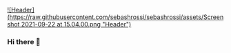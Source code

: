[![Header](https://raw.githubusercontent.com/sebashrossi/sebashrossi/assets/Screenshot 2021-09-22 at 15.04.00.png "Header")](https://some-url.dev/)


### Hi there 👋

<!--
**sebashrossi/sebashrossi** is a ✨ _special_ ✨ repository because its `README.md` (this file) appears on your GitHub profile.

Here are some ideas to get you started:

- 🔭 I’m currently working on ...
- 🌱 I’m currently learning ...
- 👯 I’m looking to collaborate on ...
- 🤔 I’m looking for help with ...
- 💬 Ask me about ...
- 📫 How to reach me: ...
- 😄 Pronouns: ...
- ⚡ Fun fact: ...
-->
